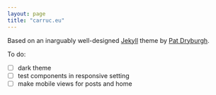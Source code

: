 ```yaml
---
layout: page
title: "carruc.eu"
---
```


Based on an inarguably well-designed [Jekyll](http://jekyllrb.com) theme by [Pat Dryburgh](https://patdryburgh.com).

To do:
- [ ] dark theme
- [ ] test components in responsive setting
- [ ] make mobile views for posts and home